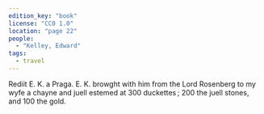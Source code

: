 ```yaml
---
edition_key: "book"
license: "CC0 1.0"
location: "page 22"
people:
  - "Kelley, Edward"
tags:
  - travel
---
```

Rediit E. K. a Praga. E. K. browght with him from the Lord
Rosenberg to my wyfe a chayne and juell estemed at 300 duckettes ;
200 the juell stones, and 100 the gold.
